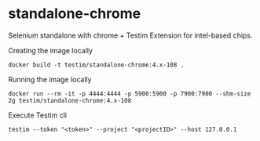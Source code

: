 # standalone-chrome
Selenium standalone with chrome + Testim Extension for intel-based chips.

Creating the image locally
```
docker build -t testim/standalone-chrome:4.x-108 .
```

Running the image locally
```
docker run --rm -it -p 4444:4444 -p 5900:5900 -p 7900:7900 --shm-size 2g testim/standalone-chrome:4.x-108
```

Execute Testim cli
```
testim --token "<token>" --project "<projectID>" --host 127.0.0.1
```
